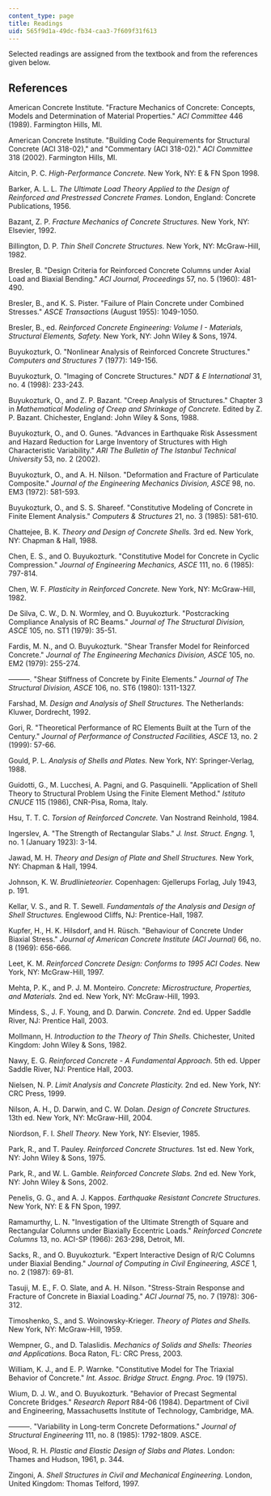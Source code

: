 ```yaml
---
content_type: page
title: Readings
uid: 565f9d1a-49dc-fb34-caa3-7f609f31f613
---
```


Selected readings are assigned from the textbook and from the references given below.

References
----------

American Concrete Institute. "Fracture Mechanics of Concrete: Concepts, Models and Determination of Material Properties." _ACI Committee_ 446 (1989). Farmington Hills, MI.

American Concrete Institute. "Building Code Requirements for Structural Concrete (ACI 318-02)," and "Commentary (ACI 318-02)." _ACI Committee_ 318 (2002). Farmington Hills, MI.

Aitcin, P. C. _High-Performance Concrete._ New York, NY: E & FN Spon 1998.

Barker, A. L. L. _The Ultimate Load Theory Applied to the Design of Reinforced and Prestressed Concrete Frames._ London, England: Concrete Publications, 1956.

Bazant, Z. P. _Fracture Mechanics of Concrete Structures._ New York, NY: Elsevier, 1992.

Billington, D. P. _Thin Shell Concrete Structures._ New York, NY: McGraw-Hill, 1982.

Bresler, B. "Design Criteria for Reinforced Concrete Columns under Axial Load and Biaxial Bending." _ACI Journal, Proceedings_ 57, no. 5 (1960): 481-490.

Bresler, B., and K. S. Pister. "Failure of Plain Concrete under Combined Stresses." _ASCE Transactions_ (August 1955): 1049-1050.

Bresler, B., ed. _Reinforced Concrete Engineering: Volume I - Materials, Structural Elements, Safety._ New York, NY: John Wiley & Sons, 1974.

Buyukozturk, O. "Nonlinear Analysis of Reinforced Concrete Structures." _Computers and Structures_ 7 (1977): 149-156.

Buyukozturk, O. "Imaging of Concrete Structures." _NDT & E International_ 31, no. 4 (1998): 233-243.

Buyukozturk, O., and Z. P. Bazant. "Creep Analysis of Structures." Chapter 3 in _Mathematical Modeling of Creep and Shrinkage of Concrete._ Edited by Z. P. Bazant. Chichester, England: John Wiley & Sons, 1988.

Buyukozturk, O., and O. Gunes. "Advances in Earthquake Risk Assessment and Hazard Reduction for Large Inventory of Structures with High Characteristic Variability." _ARI The Bulletin of The Istanbul Technical University_ 53, no. 2 (2002).

Buyukozturk, O., and A. H. Nilson. "Deformation and Fracture of Particulate Composite." _Journal of the Engineering Mechanics Division, ASCE_ 98, no. EM3 (1972): 581-593.

Buyukozturk, O., and S. S. Shareef. "Constitutive Modeling of Concrete in Finite Element Analysis." _Computers & Structures_ 21, no. 3 (1985): 581-610.

Chattejee, B. K. _Theory and Design of Concrete Shells._ 3rd ed. New York, NY: Chapman & Hall, 1988.

Chen, E. S., and O. Buyukozturk. "Constitutive Model for Concrete in Cyclic Compression." _Journal of Engineering Mechanics, ASCE_ 111, no. 6 (1985): 797-814.

Chen, W. F. _Plasticity in Reinforced Concrete._ New York, NY: McGraw-Hill, 1982.

De Silva, C. W., D. N. Wormley, and O. Buyukozturk. "Postcracking Compliance Analysis of RC Beams." _Journal of The Structural Division, ASCE_ 105, no. ST1 (1979): 35-51.

Fardis, M. N., and O. Buyukozturk. "Shear Transfer Model for Reinforced Concrete." _Journal of The Engineering Mechanics Division, ASCE_ 105, no. EM2 (1979): 255-274.

———. "Shear Stiffness of Concrete by Finite Elements." _Journal of The Structural Division, ASCE_ 106, no. ST6 (1980): 1311-1327.

Farshad, M. _Design and Analysis of Shell Structures._ The Netherlands: Kluwer, Dordrecht, 1992.

Gori, R. "Theoretical Performance of RC Elements Built at the Turn of the Century." _Journal of Performance of Constructed Facilities, ASCE_ 13, no. 2 (1999): 57-66.

Gould, P. L. _Analysis of Shells and Plates._ New York, NY: Springer-Verlag, 1988.

Guidotti, G., M. Lucchesi, A. Pagni, and G. Pasquinelli. "Application of Shell Theory to Structural Problem Using the Finite Element Method." _Istituto CNUCE_ 115 (1986), CNR-Pisa, Roma, Italy.

Hsu, T. T. C. _Torsion of Reinforced Concrete._ Van Nostrand Reinhold, 1984.

Ingerslev, A. "The Strength of Rectangular Slabs." _J. Inst. Struct. Engng._ 1, no. 1 (January 1923): 3-14.

Jawad, M. H. _Theory and Design of Plate and Shell Structures._ New York, NY: Chapman & Hall, 1994.

Johnson, K. W. _Brudlinieteorier._ Copenhagen: Gjellerups Forlag, July 1943, p. 191.

Kellar, V. S., and R. T. Sewell. _Fundamentals of the Analysis and Design of Shell Structures._ Englewood Cliffs, NJ: Prentice-Hall, 1987.

Kupfer, H., H. K. Hilsdorf, and H. Rüsch. "Behaviour of Concrete Under Biaxial Stress." _Journal of American Concrete Institute (ACI Journal)_ 66, no. 8 (1969): 656-666.

Leet, K. M. _Reinforced Concrete Design: Conforms to 1995 ACI Codes._ New York, NY: McGraw-Hill, 1997.

Mehta, P. K., and P. J. M. Monteiro. _Concrete: Microstructure, Properties, and Materials._ 2nd ed. New York, NY: McGraw-Hill, 1993.

Mindess, S., J. F. Young, and D. Darwin. _Concrete._ 2nd ed. Upper Saddle River, NJ: Prentice Hall, 2003.

Mollmann, H. _Introduction to the Theory of Thin Shells._ Chichester, United Kingdom: John Wiley & Sons, 1982.

Nawy, E. G. _Reinforced Concrete - A Fundamental Approach._ 5th ed. Upper Saddle River, NJ: Prentice Hall, 2003.

Nielsen, N. P. _Limit Analysis and Concrete Plasticity._ 2nd ed. New York, NY: CRC Press, 1999.

Nilson, A. H., D. Darwin, and C. W. Dolan. _Design of Concrete Structures._ 13th ed. New York, NY: McGraw-Hill, 2004.

Niordson, F. I. _Shell Theory._ New York, NY: Elsevier, 1985.

Park, R., and T. Pauley. _Reinforced Concrete Structures._ 1st ed. New York, NY: John Wiley & Sons, 1975.

Park, R., and W. L. Gamble. _Reinforced Concrete Slabs._ 2nd ed. New York, NY: John Wiley & Sons, 2002.

Penelis, G. G., and A. J. Kappos. _Earthquake Resistant Concrete Structures._ New York, NY: E & FN Spon, 1997.

Ramamurthy, L. N. "Investigation of the Ultimate Strength of Square and Rectangular Columns under Biaxially Eccentric Loads." _Reinforced Concrete Columns_ 13, no. ACI-SP (1966): 263-298, Detroit, MI.

Sacks, R., and O. Buyukozturk. "Expert Interactive Design of R/C Columns under Biaxial Bending." _Journal of Computing in Civil Engineering, ASCE_ 1, no. 2 (1987): 69-81.

Tasuji, M. E., F. O. Slate, and A. H. Nilson. "Stress-Strain Response and Fracture of Concrete in Biaxial Loading." _ACI Journal_ 75, no. 7 (1978): 306-312.

Timoshenko, S., and S. Woinowsky-Krieger. _Theory of Plates and Shells._ New York, NY: McGraw-Hill, 1959.

Wempner, G., and D. Talaslidis. _Mechanics of Solids and Shells: Theories and Applications._ Boca Raton, FL: CRC Press, 2003.

William, K. J., and E. P. Warnke. "Constitutive Model for The Triaxial Behavior of Concrete." _Int. Assoc. Bridge Struct. Engng. Proc._ 19 (1975).

Wium, D. J. W., and O. Buyukozturk. "Behavior of Precast Segmental Concrete Bridges." _Research Report_ R84-06 (1984). Department of Civil and Engineering, Massachusetts Institute of Technology, Cambridge, MA.

———. "Variability in Long-term Concrete Deformations." _Journal of Structural Engineering_ 111, no. 8 (1985): 1792-1809. ASCE.

Wood, R. H. _Plastic and Elastic Design of Slabs and Plates._ London: Thames and Hudson, 1961, p. 344.

Zingoni, A. _Shell Structures in Civil and Mechanical Engineering._ London, United Kingdom: Thomas Telford, 1997.